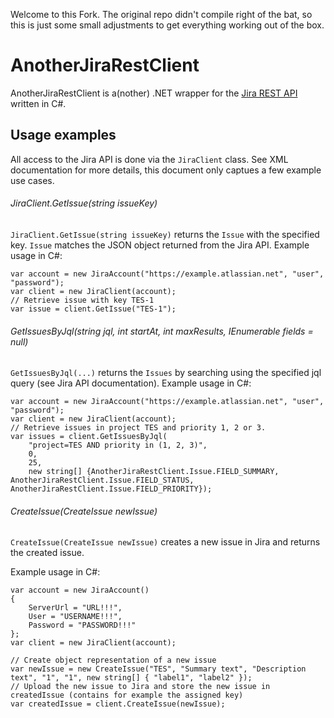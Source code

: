 Welcome to this Fork.
The original repo didn't compile right of the bat, so this is just some small adjustments to get everything working out of the box.





AnotherJiraRestClient
=====================
AnotherJiraRestClient is a(nother) .NET wrapper for the [Jira REST API](http://docs.atlassian.com/jira/REST/latest/) written in C#.

Usage examples
--------------
All access to the Jira API is done via the `JiraClient` 
class. See XML documentation for more details, this document only captues a few example use cases.

###### JiraClient.GetIssue(string issueKey)
`JiraClient.GetIssue(string issueKey)` returns the `Issue`
with the specified key. `Issue` matches the JSON object 
returned from the Jira API.
Example usage in C#:
    
    var account = new JiraAccount("https://example.atlassian.net", "user", "password");
    var client = new JiraClient(account);
	// Retrieve issue with key TES-1
    var issue = client.GetIssue("TES-1");

###### GetIssuesByJql(string jql, int startAt, int maxResults, IEnumerable<string> fields = null)
`GetIssuesByJql(...)` returns the `Issues`
by searching using the specified jql query (see Jira API documentation).
Example usage in C#:
    
    var account = new JiraAccount("https://example.atlassian.net", "user", "password");
    var client = new JiraClient(account);
	// Retrieve issues in project TES and priority 1, 2 or 3.
    var issues = client.GetIssuesByJql(
		"project=TES AND priority in (1, 2, 3)", 
		0, 
		25, 
		new string[] {AnotherJiraRestClient.Issue.FIELD_SUMMARY, AnotherJiraRestClient.Issue.FIELD_STATUS, AnotherJiraRestClient.Issue.FIELD_PRIORITY});

###### CreateIssue(CreateIssue newIssue)
`CreateIssue(CreateIssue newIssue)` creates a new issue in Jira and returns the created issue.

Example usage in C#:

    var account = new JiraAccount()
    {
		ServerUrl = "URL!!!",
        User = "USERNAME!!!",
        Password = "PASSWORD!!!"
    };
    var client = new JiraClient(account);
	
	// Create object representation of a new issue
	var newIssue = new CreateIssue("TES", "Summary text", "Description text", "1", "1", new string[] { "label1", "label2" });
	// Upload the new issue to Jira and store the new issue in createdIssue (contains for example the assigned key)
	var createdIssue = client.CreateIssue(newIssue);	